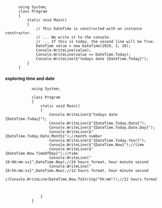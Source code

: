 
          using System;
          class Program
          {
              static void Main()
              {
                  // This DateTime is constructed with an instance constructor.
                  // ... We write it to the console.
                  // ... If this is today, the second line will be True.
                  DateTime value = new DateTime(2019, 3, 18);
                  Console.WriteLine(value);
                  Console.WriteLine(value == DateTime.Today);
                  Console.WriteLine($"todays date {DateTime.Today}");
              }
          }
          
          
          
          
#### exploring time and date

                using System;

                class Program
                {
                    static void Main()
                    {
                        Console.WriteLine($"todays date {DateTime.Today}");
                        Console.WriteLine($"{DateTime.Today.Date}");
                        Console.WriteLine($"{DateTime.Today.Date.Day}");
                        Console.WriteLine($"{DateTime.Today.Date.Month}");//month number
                        Console.WriteLine($"{DateTime.Today.Year}");
                        Console.WriteLine($"{DateTime.Now}");//time
                        Console.WriteLine($"{DateTime.Now.TimeOfDay}");//time
                        Console.WriteLine("{0:HH:mm:ss}",DateTime.Now);//24 hours format, hour minute second
                        Console.WriteLine("{0:hh:mm:ss}",DateTime.Now);//12 hours format, hour minute second
                        //Console.WriteLine(DateTime.Now.ToString("hh:mm"));//12 hours format



                    }
                }
